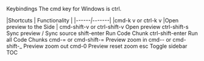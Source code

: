 Keybindings
The cmd key for Windows is ctrl.

|Shortcuts	| Functionality |
|*------|*-------|
|cmd-k v or ctrl-k v	|Open preview to the Side |
cmd-shift-v or ctrl-shift-v	Open preview
ctrl-shift-s	Sync preview / Sync source
shift-enter	Run Code Chunk
ctrl-shift-enter	Run all Code Chunks
cmd-= or cmd-shift-=	Preview zoom in
cmd-- or cmd-shift-_	Preview zoom out
cmd-0	Preview reset zoom
esc	Toggle sidebar TOC